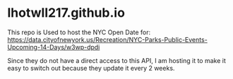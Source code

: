 # lhotwll217.github.io

This repo is Used to host the NYC Open Date for: https://data.cityofnewyork.us/Recreation/NYC-Parks-Public-Events-Upcoming-14-Days/w3wp-dpdi

Since they do not have a direct access to this API, I am hosting it to make it easy to switch out because they update it every 2 weeks.